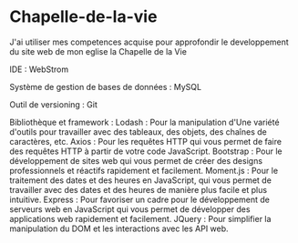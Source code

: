 # Chapelle-de-la-vie
J'ai utiliser mes competences acquise pour approfondir le
developpement du site web de mon eglise
la Chapelle de la Vie 

IDE : WebStrom

Système de gestion de bases de données : MySQL

Outil de versioning : Git

Bibliothèque et framework : 
Lodash : Pour la manipulation d'Une variété d'outils pour travailler avec des tableaux, des objets, des chaînes de caractères, etc.
Axios : Pour les requêtes HTTP qui vous permet de faire des requêtes HTTP à partir de votre code JavaScript.
Bootstrap : Pour le développement de sites web qui vous permet de créer des designs professionnels et réactifs rapidement et facilement.
Moment.js : Pour le traitement des dates et des heures en JavaScript, qui vous permet de travailler avec des dates et des heures de manière plus facile et plus intuitive.
Express : Pour favoriser un cadre pour le développement de serveurs web en JavaScript qui vous permet de développer des applications web rapidement et facilement.
JQuery : Pour simplifier la manipulation du DOM et les interactions avec les API web.


